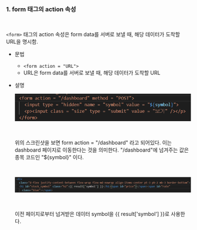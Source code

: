 
### 1. form 태그의 action 속성

<br>

  `<form>` 태그의 action 속성은 form data를 서버로 보낼 때, 해당 데이터가 도착할 URL을 명시함.
  
* 문법
  <br>
  
  - `<form action = "URL">`
  - URL은 form data를 서버로 보낼 때, 해당 데이터가 도착할 URL

* 설명
  <br>
  
  ![screenshot1](/설명/이미지/0803-1.PNG)
  
  <br>
  
  위의 스크린샷을 보면 form action = "/dashboard" 라고 되어있다. 이는 
  dashboard 페이지로 이동한다는 것을 의미한다. 
  "/dashboard"에 넘겨주는 값은 종목 코드인 "${symbol}" 이다.
  
  <br>
  
  ![screenshot2](/설명/이미지/0803-2.PNG)
  
  <br>
  
  이전 페이지로부터 넘겨받은 데이터 symbol을 {{ result['symbol'] }}로 사용한다.
